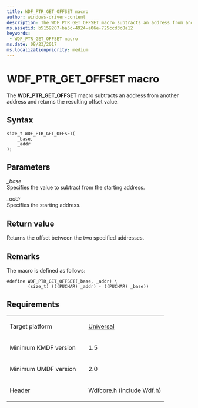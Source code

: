 ```yaml
---
title: WDF_PTR_GET_OFFSET macro
author: windows-driver-content
description: The WDF_PTR_GET_OFFSET macro subtracts an address from another address and returns the resulting offset value.
ms.assetid: b5159207-ba5c-4924-a06e-725ccd3c8a12
keywords:
 - WDF_PTR_GET_OFFSET macro
ms.date: 08/23/2017
ms.localizationpriority: medium
---
```


# WDF_PTR_GET_OFFSET macro


The **WDF_PTR_GET_OFFSET** macro subtracts an address from another address and returns the resulting offset value.

Syntax
------

```ManagedCPlusPlus
size_t WDF_PTR_GET_OFFSET(
    _base,
    _addr
);
```

Parameters
----------

*_base*   
Specifies the value to subtract from the starting address.

*_addr*   
Specifies the starting address.

Return value
------------

Returns the offset between the two specified addresses.

Remarks
-------

The macro is defined as follows:

```ManagedCPlusPlus
#define WDF_PTR_GET_OFFSET(_base, _addr) \
        (size_t) (((PUCHAR) _addr) - ((PUCHAR) _base))
```

Requirements
------------

<table>
<colgroup>
<col width="50%" />
<col width="50%" />
</colgroup>
<tbody>
<tr class="odd">
<td><p>Target platform</p></td>
<td><a href="http://go.microsoft.com/fwlink/p/?linkid=531356" data-raw-source="[Universal](http://go.microsoft.com/fwlink/p/?linkid=531356)">Universal</a></td>
</tr>
<tr class="even">
<td><p>Minimum KMDF version</p></td>
<td><p>1.5</p></td>
</tr>
<tr class="odd">
<td><p>Minimum UMDF version</p></td>
<td><p>2.0</p></td>
</tr>
<tr class="even">
<td><p>Header</p></td>
<td>Wdfcore.h (include Wdf.h)</td>
</tr>
</tbody>
</table>

 

 






